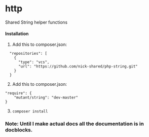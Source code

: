 # http
Shared String helper functions


#### Installation

1. Add this to composer.json:
```
  "repositories": [
    {
      "type": "vcs",
      "url": "https://github.com/nick-shared/php-string.git"
    }
  }
```
2. Add this to composer.json:
```
"require": {
    "mutant/string": "dev-master"
}
```

3. `composer install` 

### Note: Until I make actual docs all the documentation is in docblocks. 